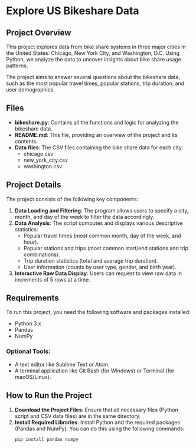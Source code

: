 # Explore US Bikeshare Data

## Project Overview
This project explores data from bike share systems in three major cities in the United States: Chicago, New York City, and Washington, D.C. Using Python, we analyze the data to uncover insights about bike share usage patterns.

The project aims to answer several questions about the bikeshare data, such as the most popular travel times, popular stations, trip duration, and user demographics.

## Files
- **bikeshare.py**: Contains all the functions and logic for analyzing the bikeshare data.
- **README.md**: This file, providing an overview of the project and its contents.
- **Data files**: The CSV files containing the bike share data for each city:
    - chicago.csv
    - new_york_city.csv
    - washington.csv

## Project Details
The project consists of the following key components:

1. **Data Loading and Filtering**: The program allows users to specify a city, month, and day of the week to filter the data accordingly.
2. **Data Analysis**: The script computes and displays various descriptive statistics:
    - Popular travel times (most common month, day of the week, and hour).
    - Popular stations and trips (most common start/end stations and trip combinations).
    - Trip duration statistics (total and average trip duration).
    - User information (counts by user type, gender, and birth year).
3. **Interactive Raw Data Display**: Users can request to view raw data in increments of 5 rows at a time.

## Requirements
To run this project, you need the following software and packages installed:

- Python 3.x
- Pandas
- NumPy

### Optional Tools:
- A text editor like Sublime Text or Atom.
- A terminal application like Git Bash (for Windows) or Terminal (for macOS/Linux).

## How to Run the Project
1. **Download the Project Files**: Ensure that all necessary files (Python script and CSV data files) are in the same directory.
2. **Install Required Libraries**: Install Python and the required packages (Pandas and NumPy). You can do this using the following commands:
   ```bash
   pip install pandas numpy